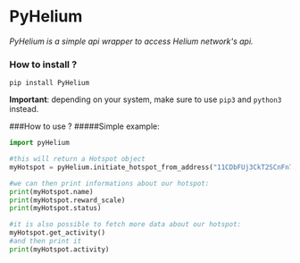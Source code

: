 # PyHelium
_PyHelium is a simple api wrapper to access Helium network's api._

### How to install ?

`pip install PyHelium`

**Important**: depending on your system, make sure to use `pip3` and `python3` instead.

###How to use ?
#####Simple example:
```python
import pyHelium

#this will return a Hotspot object
myHotspot = pyHelium.initiate_hotspot_from_address("11CDbFUj3CkT2SCnFn7372f9EeNz88hb9deQaomV6xKyDFq6z1h")

#we can then print informations about our hotspot:
print(myHotspot.name)
print(myHotspot.reward_scale)
print(myHotspot.status)

#it is also possible to fetch more data about our hotspot:
myHotspot.get_activity()
#and then print it
print(myHotspot.activity)

```

